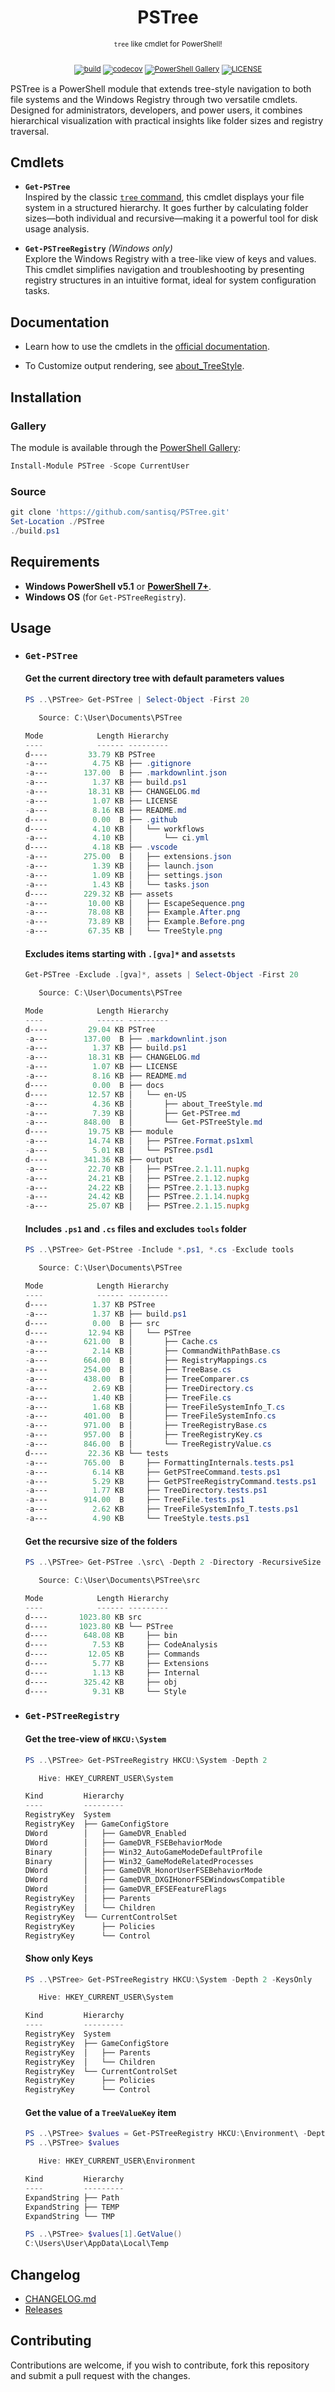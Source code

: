 <h1 align="center">PSTree</h1>

<div align="center">
   <sub>

   `tree` like cmdlet for PowerShell!
   </sub>
<br/><br/>

[![build](https://github.com/santisq/PSTree/actions/workflows/ci.yml/badge.svg)](https://github.com/santisq/PSTree/actions/workflows/ci.yml)
[![codecov](https://codecov.io/gh/santisq/PSTree/branch/main/graph/badge.svg?token=b51IOhpLfQ)](https://codecov.io/gh/santisq/PSTree)
[![PowerShell Gallery](https://img.shields.io/powershellgallery/dt/PSTree?color=%23008FC7)](https://www.powershellgallery.com/packages/PSTree)
[![LICENSE](https://img.shields.io/github/license/santisq/PSTree)](https://github.com/santisq/PSTree/blob/main/LICENSE)

</div>

PSTree is a PowerShell module that extends tree-style navigation to both file systems and the Windows Registry through two versatile cmdlets. Designed for administrators, developers, and power users, it combines hierarchical visualization with practical insights like folder sizes and registry traversal.

## Cmdlets

- **`Get-PSTree`**  
  Inspired by the classic [`tree` command](https://docs.microsoft.com/en-us/windows-server/administration/windows-commands/tree), this cmdlet displays your file system in a structured hierarchy. It goes further by calculating folder sizes—both individual and recursive—making it a powerful tool for disk usage analysis.

- **`Get-PSTreeRegistry`** *(Windows only)*  
  Explore the Windows Registry with a tree-like view of keys and values. This cmdlet simplifies navigation and troubleshooting by presenting registry structures in an intuitive format, ideal for system configuration tasks.

## Documentation

- Learn how to use the cmdlets in the [official documentation](./docs/en-US/).

- To Customize output rendering, see [about_TreeStyle](./docs/en-US/about_TreeStyle.md).

## Installation

### Gallery

The module is available through the [PowerShell Gallery](https://www.powershellgallery.com/packages/PSTree):

```powershell
Install-Module PSTree -Scope CurrentUser
```

### Source

```powershell
git clone 'https://github.com/santisq/PSTree.git'
Set-Location ./PSTree
./build.ps1
```

## Requirements

- **Windows PowerShell v5.1** or [**PowerShell 7+**](https://github.com/PowerShell/PowerShell).
- **Windows OS** (for `Get-PSTreeRegistry`).

## Usage

- ### `Get-PSTree`

  #### Get the current directory tree with default parameters values

   ```powershell
   PS ..\PSTree> Get-PSTree | Select-Object -First 20

      Source: C:\User\Documents\PSTree

   Mode            Length Hierarchy
   ----            ------ ---------
   d----         33.79 KB PSTree
   -a---          4.75 KB ├── .gitignore
   -a---        137.00  B ├── .markdownlint.json
   -a---          1.37 KB ├── build.ps1
   -a---         18.31 KB ├── CHANGELOG.md
   -a---          1.07 KB ├── LICENSE
   -a---          8.16 KB ├── README.md
   d----          0.00  B ├── .github
   d----          4.10 KB │   └── workflows
   -a---          4.10 KB │       └── ci.yml
   d----          4.18 KB ├── .vscode
   -a---        275.00  B │   ├── extensions.json
   -a---          1.39 KB │   ├── launch.json
   -a---          1.09 KB │   ├── settings.json
   -a---          1.43 KB │   └── tasks.json
   d----        229.32 KB ├── assets
   -a---         10.00 KB │   ├── EscapeSequence.png
   -a---         78.08 KB │   ├── Example.After.png
   -a---         73.89 KB │   ├── Example.Before.png
   -a---         67.35 KB │   └── TreeStyle.png
   ```

  #### Excludes items starting with `.[gva]*` and `assetsts`

   ```powershell
   Get-PSTree -Exclude .[gva]*, assets | Select-Object -First 20

      Source: C:\User\Documents\PSTree

   Mode            Length Hierarchy
   ----            ------ ---------
   d----         29.04 KB PSTree
   -a---        137.00  B ├── .markdownlint.json
   -a---          1.37 KB ├── build.ps1
   -a---         18.31 KB ├── CHANGELOG.md
   -a---          1.07 KB ├── LICENSE
   -a---          8.16 KB ├── README.md
   d----          0.00  B ├── docs
   d----         12.57 KB │   └── en-US
   -a---          4.36 KB │       ├── about_TreeStyle.md
   -a---          7.39 KB │       ├── Get-PSTree.md
   -a---        848.00  B │       └── Get-PSTreeStyle.md
   d----         19.75 KB ├── module
   -a---         14.74 KB │   ├── PSTree.Format.ps1xml
   -a---          5.01 KB │   └── PSTree.psd1
   d----        341.36 KB ├── output
   -a---         22.70 KB │   ├── PSTree.2.1.11.nupkg
   -a---         24.21 KB │   ├── PSTree.2.1.12.nupkg
   -a---         24.22 KB │   ├── PSTree.2.1.13.nupkg
   -a---         24.42 KB │   ├── PSTree.2.1.14.nupkg
   -a---         25.07 KB │   ├── PSTree.2.1.15.nupkg
   ```

  #### Includes `.ps1` and `.cs` files and excludes `tools` folder

   ```powershell
   PS ..\PSTree> Get-PStree -Include *.ps1, *.cs -Exclude tools

      Source: C:\User\Documents\PSTree

   Mode            Length Hierarchy
   ----            ------ ---------
   d----          1.37 KB PSTree
   -a---          1.37 KB ├── build.ps1
   d----          0.00  B ├── src
   d----         12.94 KB │   └── PSTree
   -a---        621.00  B │       ├── Cache.cs
   -a---          2.14 KB │       ├── CommandWithPathBase.cs
   -a---        664.00  B │       ├── RegistryMappings.cs
   -a---        254.00  B │       ├── TreeBase.cs
   -a---        438.00  B │       ├── TreeComparer.cs
   -a---          2.69 KB │       ├── TreeDirectory.cs
   -a---          1.40 KB │       ├── TreeFile.cs
   -a---          1.68 KB │       ├── TreeFileSystemInfo_T.cs
   -a---        401.00  B │       ├── TreeFileSystemInfo.cs
   -a---        971.00  B │       ├── TreeRegistryBase.cs
   -a---        957.00  B │       ├── TreeRegistryKey.cs
   -a---        846.00  B │       └── TreeRegistryValue.cs
   d----         22.36 KB └── tests
   -a---        765.00  B     ├── FormattingInternals.tests.ps1
   -a---          6.14 KB     ├── GetPSTreeCommand.tests.ps1
   -a---          5.29 KB     ├── GetPSTreeRegistryCommand.tests.ps1
   -a---          1.77 KB     ├── TreeDirectory.tests.ps1
   -a---        914.00  B     ├── TreeFile.tests.ps1
   -a---          2.62 KB     ├── TreeFileSystemInfo_T.tests.ps1
   -a---          4.90 KB     └── TreeStyle.tests.ps1
   ```

  #### Get the recursive size of the folders

   ```powershell
   PS ..\PSTree> Get-PSTree .\src\ -Depth 2 -Directory -RecursiveSize

      Source: C:\User\Documents\PSTree\src

   Mode            Length Hierarchy
   ----            ------ ---------
   d----       1023.80 KB src
   d----       1023.80 KB └── PSTree
   d----        648.08 KB     ├── bin
   d----          7.53 KB     ├── CodeAnalysis
   d----         12.05 KB     ├── Commands
   d----          5.77 KB     ├── Extensions
   d----          1.13 KB     ├── Internal
   d----        325.42 KB     ├── obj
   d----          9.31 KB     └── Style
   ```

- ### `Get-PSTreeRegistry`

  #### Get the tree-view of `HKCU:\System`
  
   ```powershell
   PS ..\PSTree> Get-PSTreeRegistry HKCU:\System -Depth 2

      Hive: HKEY_CURRENT_USER\System

   Kind         Hierarchy
   ----         ---------
   RegistryKey  System
   RegistryKey  ├── GameConfigStore
   DWord        │   ├── GameDVR_Enabled
   DWord        │   ├── GameDVR_FSEBehaviorMode
   Binary       │   ├── Win32_AutoGameModeDefaultProfile
   Binary       │   ├── Win32_GameModeRelatedProcesses
   DWord        │   ├── GameDVR_HonorUserFSEBehaviorMode
   DWord        │   ├── GameDVR_DXGIHonorFSEWindowsCompatible
   DWord        │   ├── GameDVR_EFSEFeatureFlags
   RegistryKey  │   ├── Parents
   RegistryKey  │   └── Children
   RegistryKey  └── CurrentControlSet
   RegistryKey      ├── Policies
   RegistryKey      └── Control
   ```

  #### Show only Keys

   ```powershell
   PS ..\PSTree> Get-PSTreeRegistry HKCU:\System -Depth 2 -KeysOnly

      Hive: HKEY_CURRENT_USER\System

   Kind         Hierarchy
   ----         ---------
   RegistryKey  System
   RegistryKey  ├── GameConfigStore
   RegistryKey  │   ├── Parents
   RegistryKey  │   └── Children
   RegistryKey  └── CurrentControlSet
   RegistryKey      ├── Policies
   RegistryKey      └── Control
   ```

  #### Get the value of a `TreeValueKey` item

   ```powershell
   PS ..\PSTree> $values = Get-PSTreeRegistry HKCU:\Environment\ -Depth 2 | Where-Object { $_ -is [PSTree.TreeRegistryValue] }
   PS ..\PSTree> $values

      Hive: HKEY_CURRENT_USER\Environment

   Kind         Hierarchy
   ----         ---------
   ExpandString ├── Path
   ExpandString ├── TEMP
   ExpandString └── TMP

   PS ..\PSTree> $values[1].GetValue()
   C:\Users\User\AppData\Local\Temp
   ```

## Changelog

- [CHANGELOG.md](CHANGELOG.md)
- [Releases](https://github.com/santisq/PSTree/releases)

## Contributing

Contributions are welcome, if you wish to contribute, fork this repository and submit a pull request with the changes.
